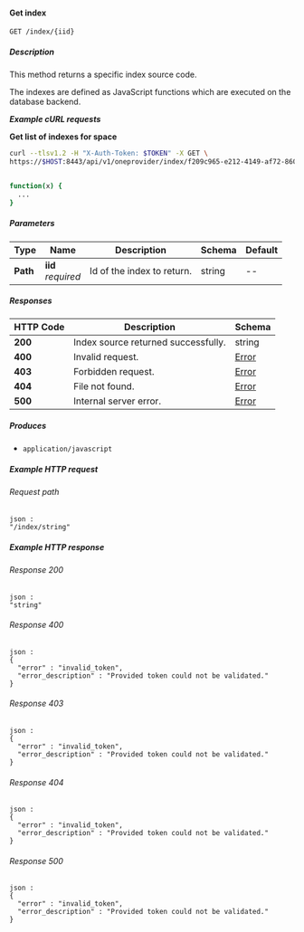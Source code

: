 
<a name="get_space_index"></a>
#### Get index
```
GET /index/{iid}
```


##### Description
This method returns a specific index source code.  

The indexes are defined as JavaScript functions which are executed 
on the database backend.

***Example cURL requests***

**Get list of indexes for space**
```bash
curl --tlsv1.2 -H "X-Auth-Token: $TOKEN" -X GET \
https://$HOST:8443/api/v1/oneprovider/index/f209c965-e212-4149-af72-860faea4187a


function(x) {
  ...
}
```


##### Parameters

|Type|Name|Description|Schema|Default|
|---|---|---|---|---|
|**Path**|**iid**  <br>*required*|Id of the index to return.|string|--|


##### Responses

|HTTP Code|Description|Schema|
|---|---|---|
|**200**|Index source returned successfully.|string|
|**400**|Invalid request.|[Error](../definitions/Error.md#error)|
|**403**|Forbidden request.|[Error](../definitions/Error.md#error)|
|**404**|File not found.|[Error](../definitions/Error.md#error)|
|**500**|Internal server error.|[Error](../definitions/Error.md#error)|


##### Produces

* `application/javascript`


##### Example HTTP request

###### Request path
```
json :
"/index/string"
```


##### Example HTTP response

###### Response 200
```
json :
"string"
```


###### Response 400
```
json :
{
  "error" : "invalid_token",
  "error_description" : "Provided token could not be validated."
}
```


###### Response 403
```
json :
{
  "error" : "invalid_token",
  "error_description" : "Provided token could not be validated."
}
```


###### Response 404
```
json :
{
  "error" : "invalid_token",
  "error_description" : "Provided token could not be validated."
}
```


###### Response 500
```
json :
{
  "error" : "invalid_token",
  "error_description" : "Provided token could not be validated."
}
```



